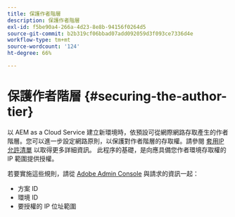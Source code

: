 ```yaml
---
title: 保護作者階層
description: 保護作者階層
exl-id: f5be90a4-266a-4d23-8e8b-94156f0264d5
source-git-commit: b2b319cf06bbad07add092059d3f093ce7336d4e
workflow-type: tm+mt
source-wordcount: '124'
ht-degree: 66%

---
```


# 保護作者階層 {#securing-the-author-tier}

以 AEM as a Cloud Service 建立新環境時，依預設可從網際網路存取產生的作者階層。您可以進一步設定網路原則，以保護對作者階層的存取權。請參閱 [套用IP允許清單](https://experienceleague.adobe.com/docs/experience-manager-cloud-service/implementing/using-cloud-manager/ip-allow-lists/apply-allow-list.html?lang=en) 以取得更多詳細資訊。 此程序的基礎，是向應具備您作者環境存取權的 IP 範圍提供授權。

若要實施這些規則，請從 [Adobe Admin Console](https://adminconsole.adobe.com/) 與請求的資訊一起：

* 方案 ID
* 環境 ID
* 要授權的 IP 位址範圍

